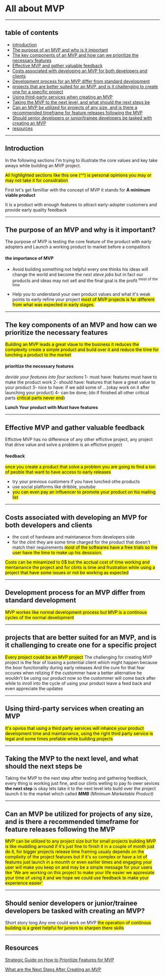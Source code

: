 # All about MVP
---
## table of contents
- [introduction](#introduction)
- [The purpose of an MVP and why is it important](#the-purpose-of-an-mvp-and-why-is-it-important)
- [The key components of an MVP and how can we prioritize the necessary features](#the-key-components-of-an-mvp-and-how-can-we-prioritize-the-necessary-features)
- [Effective MVP and gather valuable feedback](#effective-mvp-and-gather-valuable-feedback)
- [Costs associated with developing an MVP for both developers and clients](#costs-associated-with-developing-an-mvp-for-both-developers-and-clients)
- [Development process for an MVP differ from standard development](#development-process-for-an-mvp-differ-from-standard-development)
- [projects that are better suited for an MVP, and is it challenging to create one for a specific project](#projects-that-are-better-suited-for-an-mvp-and-is-it-challenging-to-create-one-for-a-specific-project)
- [Using third-party services when creating an MVP](#using-third-party-services-when-creating-an-mvp)
- [Taking the MVP to the next level, and what should the next steps be](#taking-the-mvp-to-the-next-level-and-what-should-the-next-steps-be)
- [Can an MVP be utilized for projects of any size, and is there a recommended timeframe for feature releases following the MVP](#can-an-mvp-be-utilized-for-projects-of-any-size-and-is-there-a-recommended-timeframe-for-feature-releases-following-the-mvp)
- [Should senior developers or junior/trainee developers be tasked with creating an MVP]()
- [resources](#resources)
---
## Introduction
In the following sections I'm trying to illustrate the core values and key take aways while building an MVP project.

<mark>All highlighted sections like this one (^^) is personal opinions you may or may not take it for considration</mark>

First let's get familliar with the concept of MVP it stands for **A minimum viable product**

It is a product with enough features to attract early-adopter customers and provide early quality feedback

---
## The purpose of an MVP and why is it important?
The purpose of MVP is testing the core feature of the product with early adopters and Launch a working product to market before a compatitors

#### the importance of MVP
- Avoid building something not helpful every one thinks his ideas will change the world and become the next _steve jobs_ but in fact our products and ideas may not sell and the final goal is the profit <sup>most of the time</sup>

- Help you to understand your own product values and what it's weak points to early refine your project <mark>most of MVP projects is far different from what was expected in early stages.</mark>
---
## The key components of an MVP and how can we prioritize the necessary features
<mark>Building an MVP leads a great vlaue to the business it reduces the complexity create a simple product and build over it and reduce the time for lunching a product to the market</mark>

#### prioritize the necessary features
*devide your features into four sections*
1- must have: features must have to make the product work
2- should have: features that have a great value to your product
3- nice to have: if we add some of ...(okay work on it after launching your product)
4- can be done; (do if finished all other critical parts <mark>critical parts never end</mark>)

**Lunch Your product with Must have features**

---
## Effective MVP and gather valuable feedback
Effictive MVP has no difference of any other effictive project, any project that drive value and solve a problem is an effictive project
#### feedback
<mark>once you create a product that solve a problem you are going to find a ton of peoble that want to have access to early releases</mark>
- try your previous customers if you have lunched othe products
- use social platforms like dribble, youtube 
- <mark>you can even pay an influencer to promote your product on his mailing list</mark>
---

## Costs associated with developing an MVP for both developers and clients

- the cost of hardware and maintanance from developers side
- for the clint they are some time charged for the product that doesn't match their requirements <mark>most of the softwares have a free trials so the user have the time to make up his dessision.</mark>

<mark>Costs can be minamized to 0$ but the acctual cost of time working and mentainance the project and for clints is time and frustration while using a project that have some issues or not be working as expected</mark>

---

## Development process for an MVP differ from standard development 
<mark>MVP workes like normal development process but MVP is a continous cycles of the normal development</mark>

---


## projects that are better suited for an MVP, and is it challenging to create one for a specific project
<mark>Every project could be an MVP project</mark>
The challenging for creating MVP project is the fear of loasing a potential client which might happen because the boor functionality during early releases
And the cure for that fear occures when relizing if the custommer have a better alternative he wouldn't be using our product now so the custommer will come back after while to inroll into the cycle of using your product leave a feed back 
and even appreciate the updates

---
## Using third-party services when creating an MVP
<mark>It's opvios that using a third party services will inhance your product development time and maintainance, using the right third party service is legal and some times prefable while building projects</mark>

---
## Taking the MVP to the next level, and what should the next steps be
Taking the MVP to the next step aftter testing and gathering feedback, every thing is working just fine, and our clints welling to pay fo ower sevices
**the next step** is okay lets take it to the next level lets build over the project launch it to the market which called **_MMB_** _(Minimum Marketable Product)_

---
## Can an MVP be utilized for projects of any size, and is there a recommended timeframe for feature releases following the MVP
<mark>MVP can be utilized to any project size but for small projects building MVP is like muddling arround if it's just fine to finish it in a couple of month just do it, for bigger projects release time framing usualy depends on the complixity of the project features but if it's so complex or have a lot of features just launch in a mounth or even earlier times and engaging your user will make you keep on and may be a simple message for your users like 'We are working on this project to make your life easier we appresiate your time of using it and we hope we could use feedback to make your experience easier'</mark>

---
## Should senior developers or junior/trainee developers be tasked with creating an MVP?

Short story long Any one could work on MVP
<mark>the operation of continous building is a greet helpful for juniors to sharpen there skills</mark>

---


## Resources
[Strategic Guide on How to Prioritize Features for MVP](https://www.rishabhsoft.com/blog/mvp-feature-prioritization-methods#steps)

[What are the Next Steps After Creating an MVP](https://enkonix.com/blog/what-comes-after-mvp/)


